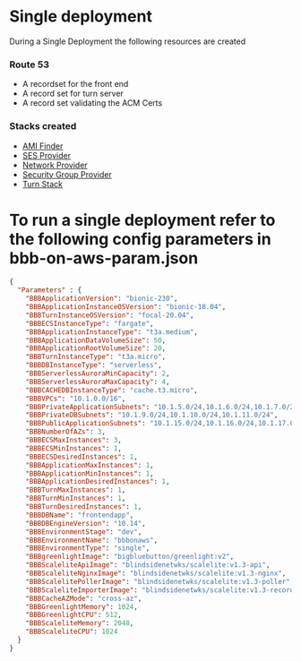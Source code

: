 # Single deployment

During a Single Deployment the following resources are created

### Route 53

* A recordset for the front end
* A record set for turn server
* A record set validating the ACM Certs


### Stacks created


* [AMI Finder](help/single/AMI-Finder.md)
* [SES Provider](help/single/AMI-Finder.md)
* [Network Provider](help/single/Network-Provider.md)
* [Security Group Provider](help/single/Security-Group.md)
* [Turn Stack](help/single/Turn-stack.md)


# To run a single deployment refer to the following config parameters in bbb-on-aws-param.json

```json
{
  "Parameters" : {
    "BBBApplicationVersion": "bionic-230",
    "BBBApplicationInstanceOSVersion": "bionic-18.04",
    "BBBTurnInstanceOSVersion": "focal-20.04",
    "BBBECSInstanceType": "fargate",
    "BBBApplicationInstanceType": "t3a.medium",
    "BBBApplicationDataVolumeSize": 50,
    "BBBApplicationRootVolumeSize": 20,
    "BBBTurnInstanceType": "t3a.micro",
    "BBBDBInstanceType": "serverless",
    "BBBServerlessAuroraMinCapacity": 2,
    "BBBServerlessAuroraMaxCapacity": 4,
    "BBBCACHEDBInstanceType": "cache.t3.micro",
    "BBBVPCs": "10.1.0.0/16",
    "BBBPrivateApplicationSubnets": "10.1.5.0/24,10.1.6.0/24,10.1.7.0/24",
    "BBBPrivateDBSubnets": "10.1.9.0/24,10.1.10.0/24,10.1.11.0/24",
    "BBBPublicApplicationSubnets": "10.1.15.0/24,10.1.16.0/24,10.1.17.0/24",
    "BBBNumberOfAZs": 3,
    "BBBECSMaxInstances": 3,
    "BBBECSMinInstances": 1,
    "BBBECSDesiredInstances": 1,
    "BBBApplicationMaxInstances": 1,
    "BBBApplicationMinInstances": 1,
    "BBBApplicationDesiredInstances": 1,
    "BBBTurnMaxInstances": 1,
    "BBBTurnMinInstances": 1,
    "BBBTurnDesiredInstances": 1,
    "BBBDBName": "frontendapp",
    "BBBDBEngineVersion": "10.14",
    "BBBEnvironmentStage": "dev",
    "BBBEnvironmentName": "bbbonaws",
    "BBBEnvironmentType": "single",
    "BBBgreenlightImage": "bigbluebutton/greenlight:v2",
    "BBBScaleliteApiImage": "blindsidenetwks/scalelite:v1.3-api",
    "BBBScaleliteNginxImage": "blindsidenetwks/scalelite:v1.3-nginx",
    "BBBScalelitePollerImage": "blindsidenetwks/scalelite:v1.3-poller",
    "BBBScaleliteImporterImage": "blindsidenetwks/scalelite:v1.3-recording-importer",
    "BBBCacheAZMode": "cross-az",
    "BBBGreenlightMemory": 1024,
    "BBBGreenlightCPU": 512,
    "BBBScaleliteMemory": 2048,
    "BBBScaleliteCPU": 1024
  }
}
```